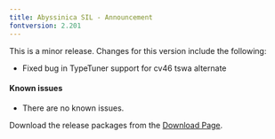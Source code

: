 ```yaml
---
title: Abyssinica SIL - Announcement
fontversion: 2.201
---
```


This is a minor release. Changes for this version include the following:

- Fixed bug in TypeTuner support for cv46 tswa alternate

#### Known issues

- There are no known issues.

Download the release packages from the [Download Page](https://software.sil.org/abyssinica/download/).
